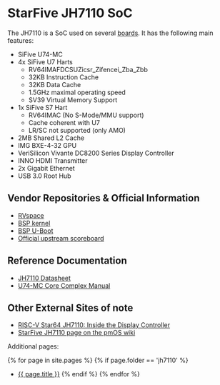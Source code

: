 # StarFive JH7110 SoC

The JH7110 is a SoC used on several [boards](/wiki/hardware/JH7110/boards.html). It has the following main features:

- SiFive U74-MC
- 4x SiFive U7 Harts
  - RV64IMAFDCSUZicsr_Zifencei_Zba_Zbb
  - 32KB Instruction Cache
  - 32KB Data Cache
  - 1.5GHz maximal operating speed
  - SV39 Virtual Memory Support
- 1x SiFive S7 Hart
  - RV64IMAC (No S-Mode/MMU support)
  - Cache coherent with U7
  - LR/SC not supported (only AMO)
- 2MB Shared L2 Cache
- IMG BXE-4-32 GPU
- VeriSilicon Vivante DC8200 Series Display Controller
- INNO HDMI Transmitter
- 2x Gigabit Ethernet
- USB 3.0 Root Hub

## Vendor Repositories & Official Information

- [RVspace](https://www.rvspace.org/)
- [BSP kernel](https://github.com/starfive-tech/linux)
- [BSP U-Boot](https://github.com/starfive-tech/u-boot)
- [Official upstream scoreboard](https://rvspace.org/en/project/JH7110_Upstream_Plan)

## Reference Documentation

- [JH7110 Datasheet](https://objects.workswithriscv.guide/jh7110-docs/JH7110_Datasheet.pdf)
- [U74-MC Core Complex Manual](https://starfivetech.com/uploads/u74mc_core_complex_manual_21G1.pdf)

## Other External Sites of note

- [RISC-V Star64 JH7110: Inside the Display Controller](https://lupyuen.codeberg.page/articles/display2.html)
- [StarFive JH7110 page on the pmOS wiki](https://wiki.postmarketos.org/wiki/StarFive_JH7110)

Additional pages:

{% for page in site.pages %}
  {% if page.folder == 'jh7110' %}
* [{{ page.title }}]({{page.url}})
  {% endif %}
{% endfor %}
